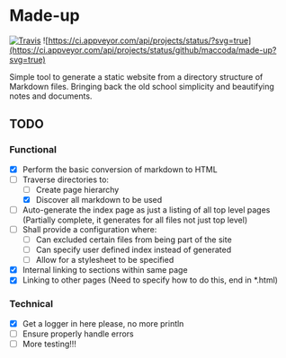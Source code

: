 # Made-up
[![Travis](https://img.shields.io/travis/maccoda/made-up.svg)]()
![https://ci.appveyor.com/api/projects/status/?svg=true](https://ci.appveyor.com/api/projects/status/github/maccoda/made-up?svg=true)

Simple tool to generate a static website from a directory structure of Markdown
files. Bringing back the old school simplicity and beautifying notes and
documents.

## TODO

### Functional
- [X] Perform the basic conversion of markdown to HTML
- [ ] Traverse directories to:
  - [ ] Create page hierarchy
  - [X] Discover all markdown to be used
- [ ] Auto-generate the index page as just a listing of all top level pages
(Partially complete, it generates for all files not just top level)
- [ ] Shall provide a configuration where:
  - [ ] Can excluded certain files from being part of the site
  - [ ] Can specify user defined index instead of generated
  - [ ] Allow for a stylesheet to be specified
- [X] Internal linking to sections within same page
- [X] Linking to other pages (Need to specify how to do this, end in *.html)

### Technical
- [X] Get a logger in here please, no more println
- [ ] Ensure properly handle errors
- [ ] More testing!!!

